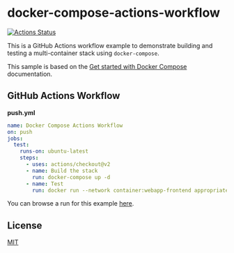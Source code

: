 # docker-compose-actions-workflow
[![Actions Status](https://github.com/peter-evans/docker-compose-actions-workflow/workflows/docker-compose-actions-workflow/badge.svg)](https://github.com/peter-evans/docker-compose-actions-workflow/actions)

This is a GitHub Actions workflow example to demonstrate building and testing a multi-container stack using `docker-compose`.

This sample is based on the [Get started with Docker Compose](https://docs.docker.com/compose/gettingstarted/) documentation.

## GitHub Actions Workflow

**push.yml**
```yml
name: Docker Compose Actions Workflow
on: push
jobs:
  test:
    runs-on: ubuntu-latest
    steps:
      - uses: actions/checkout@v2
      - name: Build the stack
        run: docker-compose up -d
      - name: Test
        run: docker run --network container:webapp-frontend appropriate/curl -s --retry 10 --retry-connrefused http://localhost:5000/
```

You can browse a run for this example [here](https://github.com/yasenn/docker-compose-actions-workflow/actions/workflows/push.yml).

## License

[MIT](LICENSE)
